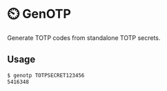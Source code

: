 # :timer_clock: GenOTP

Generate TOTP codes from standalone TOTP secrets.

## Usage

```sh
$ genotp TOTPSECRET123456
5416348
```
